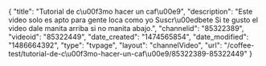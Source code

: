{
    "title": "Tutorial de c\u00f3mo hacer un caf\u00e9",
    "description": "Este video solo es apto para gente loca como yo Suscr\u00edbete Si te gusto el video dale manita arriba si no manita abajo.",
    "channelid": "85322389",
    "videoid": "85322449",
    "date_created": "1474565854",
    "date_modified": "1486664392",
    "type": "tvpage",
    "layout": "channelVideo",
    "url": "\/coffee-test\/tutorial-de-c\u00f3mo-hacer-un-caf\u00e9\/85322389-85322449"
}